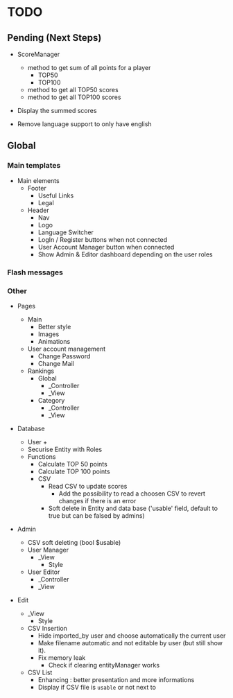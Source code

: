# TODO

## Pending (Next Steps)
 + ScoreManager 
   + method to get sum of all points for a player
      + TOP50
      + TOP100
   + method to get all TOP50 scores
   + method to get all TOP100 scores
 + Display the summed scores

 + Remove language support to only have english

## Global

### Main templates
 + Main elements
   + Footer
      + Useful Links
      + Legal
   + Header
      + Nav
      + Logo
      + Language Switcher
      + LogIn / Register buttons when not connected
      + User Account Manager button when connected
      + Show Admin & Editor dashboard depending on the user roles

### Flash messages

### Other

 + Pages
   + Main
      + Better style
      + Images
      + Animations
   + User account management
      + Change Password
      + Change Mail
   + Rankings
      + Global
         + _Controller
         + _View
      + Category
         + _Controller
         + _View

 + Database
   + User
      + 
   + Securise Entity with Roles 
   + Functions
      + Calculate TOP 50 points
      + Calculate TOP 100 points
      + CSV
         + Read CSV to update scores
            + Add the possibility to read a choosen CSV to revert changes if there is an error
         + Soft delete in Entity and data base ('usable' field, default to true but can be falsed by admins)

 + Admin
   + CSV soft deleting (bool $usable)
   + User Manager
      + _View
         + Style
   + User Editor
      + _Controller
      + _View

 + Edit
   + _View
      + Style
   + CSV Insertion
      + Hide imported_by user and choose automatically the current user
      + Make filename automatic and not editable by user (but still show it).
      + Fix memory leak
         + Check if clearing entityManager works
   + CSV List
      + Enhancing : better presentation and more informations
      + Display if CSV file is `usable` or not next to 
